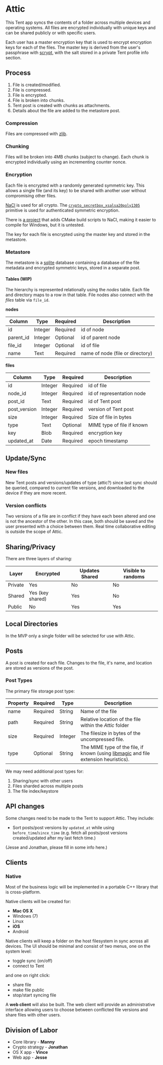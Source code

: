 # Attic

This Tent app syncs the contents of a folder across multiple devices and operating systems. All files are encrypted individually with unique keys and can be shared publicly or with specific users. 

Each user has a master encryption key that is used to encrypt encryption keys
for each of the files. The master key is derived from the user's passphrase with
[scrypt](http://www.tarsnap.com/scrypt.html), with the salt stored in a private
Tent profile info section.

## Process

1. File is created/modified.
2. File is compressed.
3. File is encrypted.
4. File is broken into chunks.
5. Tent post is created with chunks as attachments.
6. Details about the file are added to the metastore post.

### Compression

Files are compressed with [zlib](http://zlib.net/).

### Chunking

Files will be broken into 4MB chunks (subject to change). Each chunk is
encrypted individually using an incrementing counter nonce.

### Encryption

Each file is encrypted with a randomly generated symmetric key. This allows a single file (and its key) to be shared with another user without compromising other files.

[NaCl](http://nacl.cr.yp.to/) is used for all crypto.  The
[`crypto_secretbox_xsalsa20poly1305`](http://nacl.cr.yp.to/secretbox.html) primitive is used for authenticated
symmetric encryption.

There is [a project](https://github.com/cjdelisle/cnacl) that adds CMake build
scripts to NaCl, making it easier to compile for Windows, but it is untested.

The key for each file is encrypted using the master key and stored in the
metastore.

### Metastore

The metastore is a [sqlite](http://sqlite.org/index.html) database containing
a database of the file metadata and encrypted symmetric keys, stored in
a separate post.

#### Tables (WIP)

The hierarchy is represented relationally using the *nodes* table. Each file and directory maps to a row in that table. File nodes also connect with the *files* table via `file_id`.

**nodes**

Column | Type | Required | Description
------ | ---- | -------- | -----------
id | Integer | Required | id of node
parent_id | Integer | Optional | id of parent node
file_id | Integer | Optional | id of file
name | Text | Required | name of node (file or directory)


**files**

Column | Type | Required | Description
------ | ---- | -------- | -----------
id | Integer | Required | id of file
node_id | Integer | Required | id of representation node
post_id | Text | Required | id of Tent post
post_version | Integer | Required | version of Tent post
size | Integer | Required | Size of file in bytes
type | Text | Optional | MIME type of file if known
key | Blob | Required | encryption key
updated_at | Date | Required | epoch timestamp

## Update/Sync

### New files

New Tent posts and versions/updates of type (attic?) since last sync should be queried, compared to current file versions, and downloaded to the device if they are more recent.

### Version conflicts

Two versions of a file are in conflict if they have each been altered and one is not the ancestor of the other. In this case, both should be saved and the user presented with a choice between them. Real time collaborative editing is outside the scope of Attic.

## Sharing/Privacy

There are three layers of sharing:

Layer | Encrypted | Updates Shared | Visible to randoms
------------ | ------------- | ------------ | ------------
Private | Yes | No | No
Shared | Yes (key shared) | Yes | No
Public | No | Yes | Yes

## Local Directories

In the MVP only a single folder will be selected for use with Attic.

## Posts

A post is created for each file. Changes to the file, it's name, and location are stored as versions of the post.

### Post Types

The primary file storage post type:

Property | Required | Type | Description
------------ | ------------- | ------------ | ----------
name | Required | String | Name of the file
path | Required | String | Relative location of the file within the *Attic* folder
size | Required | Integer | The filesize in bytes of the uncompressed file.
type | Optional | String | The MIME type of the file, if known (using [libmagic](https://en.wikipedia.org/wiki/Libmagic) and file extension heuristics).

We may need additional post types for:

1. Sharing/sync with other users
2. Files sharded across multiple posts
3. The file index/keystore

## API changes

Some changes need to be made to the Tent to support Attic. They include:

- Sort posts/post versions by `updated_at` while using `before_time`/`since_time` (e.g. fetch all posts/post versions created/updated after my last fetch time.)

(Jesse and Jonathan, please fill in some info here.)

## Clients

### Native

Most of the business logic will be implemented in a portable C++ library that is cross-platform.

Native clients will be created for:

 - **Mac OS X**
 - Windows (7)
 - Linux
 - **iOS**
 - Android
 
Native clients will keep a folder on the host filesystem in sync across all devices. The UI should be minimal and consist of two menus, one on the system level:

 - toggle sync (on/off)
 - connect to Tent

and one on right click:

 - share file
 - make file public
 - stop/start syncing file
 
A **web client** will also be built. The web client will provide an administrative interface allowing users to choose between conflicted file versions and share files with other users.


## Division of Labor

 - Core library - **Manny**
 - Crypto strategy - **Jonathan**
 - OS X app - **Vince**
 - Web app - **Jesse**
